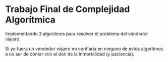 # Trabajo Final de Complejidad Algorítmica

Implementando 3 algoritmos para resolver el problema del vendedor viajero.

Si yo fuera un vendedor viajero no confiaría en ninguno de estos algoritmos a no ser de contar con el don de la inmortalidad (y paciencia).
